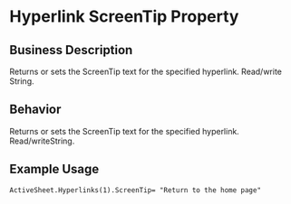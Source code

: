 # Hyperlink ScreenTip Property

## Business Description
Returns or sets the ScreenTip text for the specified hyperlink. Read/write String.

## Behavior
Returns or sets the ScreenTip text for the specified hyperlink. Read/writeString.

## Example Usage
```vba
ActiveSheet.Hyperlinks(1).ScreenTip= "Return to the home page"
```
